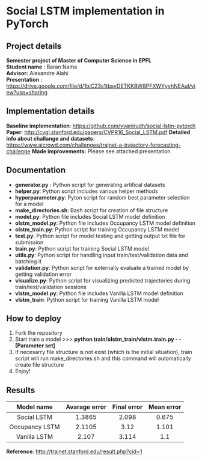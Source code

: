 # Social LSTM implementation in PyTorch

## Project details
**Semester project of Master of Computer Science in EPFL**  
**Student name** : Baran Nama  
**Advisor:** Alexandre Alahi  
**Presentation** : https://drive.google.com/file/d/1biC23s1tbsyDETKKBW8PFXWYyyhNEAuI/view?usp=sharing  

## Implementation details
**Baseline implementation**: https://github.com/vvanirudh/social-lstm-pytorch  
**Paper**: http://cvgl.stanford.edu/papers/CVPR16_Social_LSTM.pdf
**Detailed info about challange and datasets**: https://www.aicrowd.com/challenges/trajnet-a-trajectory-forecasting-challenge
**Made improvements:** Please see attached presentation  

## Documentation
- **generator.py** : Python script for generating artifical datasets
- **helper.py**: Python script includes various helper methods
- **hyperparameter.py**: Pyton script for random best parameter selection for a model
- **make_directories.sh**: Bash script for creation of file structure
- **model.py**: Python file includes Social LSTM model definition
- **olstm_model.py**: Python file includes Occupancy LSTM model definition
- **olstm_train.py**: Python script for training Occupancy LSTM model
- **test.py**: Python script for model testing and getting output txt file for submission
- **train.py**: Python script for training Social LSTM model
- **utils.py**: Python script for handling input train/test/validation data and batching it
- **validation.py**: Python script for externally evaluate a trained model by getting validation error
- **visualize.py**: Python script for visualizing predicted trajectories during train/test/validation sessions
- **vlstm_model.py**: Python file includes Vanilla LSTM model definition
- **vlstm_train**: Python script for training Vanilla LSTM model

## How to deploy
1. Fork the repository 
2.  Start train a model >>> **python train/olstm_train/vlstm.train.py - -[Parameter set]**
3. If necesarry file structure is not exist (which is the initial situation), train script will run make_directories.sh and this command will automatically create file structure
4. Enjoy!

## Results  

| Model name | Avarage error | Final error | Mean error |
| :---: | :---: | :---: | :---: |
| Social LSTM | 1.3865 | 2.098 | 0.675 |
| Occupancy LSTM | 2.1105 | 3.12 | 1.101 |
| Vanilla LSTM | 2.107 | 3.114 | 1.1 |

**Reference**: http://trajnet.stanford.edu/result.php?cid=1

